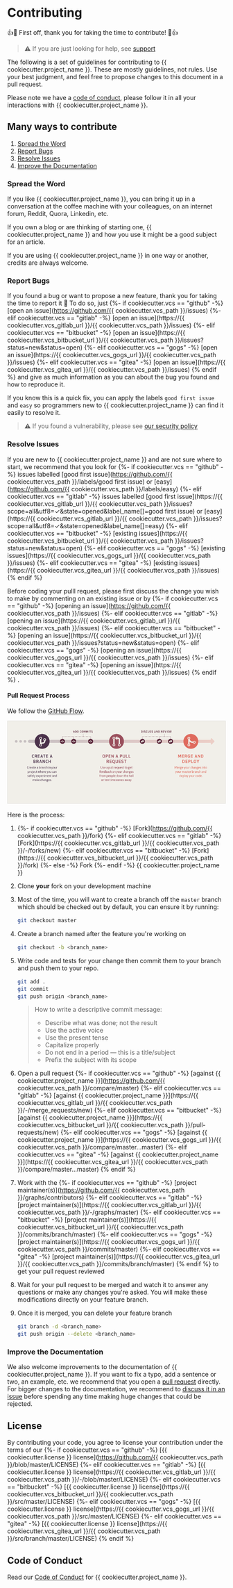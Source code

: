 # Contributing

👍🎉 First off, thank you for taking the time to contribute! 🎉👍

> ⚠️ If you are just looking for help, see [support](SUPPORT.md)

The following is a set of guidelines for contributing to {{ cookiecutter.project_name }}.
These are mostly guidelines, not rules. Use your best judgment, and feel free to propose changes to this document in a pull request.

Please note we have a [code of conduct](CODE_OF_CONDUCT.md), please follow it in all your interactions with {{ cookiecutter.project_name }}.

## Many ways to contribute

1. [Spread the Word](#spread-the-word)
2. [Report Bugs](#report-bugs)
3. [Resolve Issues](#resolve-issues)
4. [Improve the Documentation](#improve-the-documentation)

### Spread the Word

If you like {{ cookiecutter.project_name }}, you can bring it up in a conversation at the coffee machine with your colleagues, on an internet forum, Reddit, Quora, Linkedin, etc.

If you own a blog or are thinking of starting one, {{ cookiecutter.project_name }} and how you use it might be a good subject for an article.

If you are using {{ cookiecutter.project_name }} in one way or another, credits are always welcome.

### Report Bugs

If you found a bug or want to propose a new feature, thank you for taking the time to report it 🙏
To do so, just {%- if cookiecutter.vcs == "github" -%}
[open an issue](https://github.com/{{ cookiecutter.vcs_path }}/issues)
{%- elif cookiecutter.vcs == "gitlab" -%}
[open an issue](https://{{ cookiecutter.vcs_gitlab_url }}/{{ cookiecutter.vcs_path }}/issues)
{%- elif cookiecutter.vcs == "bitbucket" -%}
[open an issue](https://{{ cookiecutter.vcs_bitbucket_url }}/{{ cookiecutter.vcs_path }}/issues?status=new&status=open)
{%- elif cookiecutter.vcs == "gogs" -%}
[open an issue](https://{{ cookiecutter.vcs_gogs_url }}/{{ cookiecutter.vcs_path }}/issues)
{%- elif cookiecutter.vcs == "gitea" -%}
[open an issue](https://{{ cookiecutter.vcs_gitea_url }}/{{ cookiecutter.vcs_path }}/issues)
{% endif %}
and give as much information as you can about the bug you found and how to reproduce it.

If you know this is a quick fix, you can apply the labels `good first issue` and `easy` so programmers new to {{ cookiecutter.project_name }} can find it easily to resolve it.

> ⚠️ If you found a vulnerability, please see [our security policy](SECURITY.md)

### Resolve Issues

If you are new to {{ cookiecutter.project_name }} and are not sure where to start, we recommend that you look for
{%- if cookiecutter.vcs == "github" -%}
issues labelled [good first issue](https://github.com/{{ cookiecutter.vcs_path }}/labels/good first issue) or [easy](https://github.com/{{ cookiecutter.vcs_path }}/labels/easy)
{%- elif cookiecutter.vcs == "gitlab" -%}
issues labelled [good first issue](https://{{ cookiecutter.vcs_gitlab_url }}/{{ cookiecutter.vcs_path }}/issues?scope=all&utf8=✓&state=opened&label_name[]=good first issue) or [easy](https://{{ cookiecutter.vcs_gitlab_url }}/{{ cookiecutter.vcs_path }}/issues?scope=all&utf8=✓&state=opened&label_name[]=easy)
{%- elif cookiecutter.vcs == "bitbucket" -%}
[existing issues](https://{{ cookiecutter.vcs_bitbucket_url }}/{{ cookiecutter.vcs_path }}/issues?status=new&status=open)
{%- elif cookiecutter.vcs == "gogs" -%}
[existing issues](https://{{ cookiecutter.vcs_gogs_url }}/{{ cookiecutter.vcs_path }}/issues)
{%- elif cookiecutter.vcs == "gitea" -%}
[existing issues](https://{{ cookiecutter.vcs_gitea_url }}/{{ cookiecutter.vcs_path }}/issues)
{% endif %}

Before coding your pulll request, please first discuss the change you wish to make by commenting on an existing issue or by {%- if cookiecutter.vcs == "github" -%}
[opening an issue](https://github.com/{{ cookiecutter.vcs_path }}/issues)
{%- elif cookiecutter.vcs == "gitlab" -%}
[opening an issue](https://{{ cookiecutter.vcs_gitlab_url }}/{{ cookiecutter.vcs_path }}/issues)
{%- elif cookiecutter.vcs == "bitbucket" -%}
[opening an issue](https://{{ cookiecutter.vcs_bitbucket_url }}/{{ cookiecutter.vcs_path }}/issues?status=new&status=open)
{%- elif cookiecutter.vcs == "gogs" -%}
[opening an issue](https://{{ cookiecutter.vcs_gogs_url }}/{{ cookiecutter.vcs_path }}/issues)
{%- elif cookiecutter.vcs == "gitea" -%}
[opening an issue](https://{{ cookiecutter.vcs_gitea_url }}/{{ cookiecutter.vcs_path }}/issues)
{% endif %}
.

#### Pull Request Process

We follow the [GitHub Flow](https://guides.github.com/introduction/flow/).

[![alt text](images/gitflow.png "GitHub Flow")](https://guides.github.com/pdfs/githubflow-online.pdf)

Here is the process:

1. {%- if cookiecutter.vcs == "github" -%}
[Fork](https://github.com/{{ cookiecutter.vcs_path }}/fork)
{%- elif cookiecutter.vcs == "gitlab" -%}
[Fork](https://{{ cookiecutter.vcs_gitlab_url }}/{{ cookiecutter.vcs_path }}/-/forks/new)
{%- elif cookiecutter.vcs == "bitbucket" -%}
[Fork](https://{{ cookiecutter.vcs_bitbucket_url }}/{{ cookiecutter.vcs_path }}/fork)
{%- else -%}
Fork
{%- endif -%}
 {{ cookiecutter.project_name }}

2. Clone **your** fork on your development machine

3. Most of the time, you will want to create a branch off the `master` branch which should be checked out by default, you can ensure it by running:

   ```sh
   git checkout master
   ```

4. Create a branch named after the feature you're working on

   ```sh
   git checkout -b <branch_name>
   ```

5. Write code and tests for your change then commit them to your branch and push them to your repo.

   ```sh
   git add .
   git commit
   git push origin <branch_name>
   ```

   > How to write a descriptive commit message:
   > - Describe what was done; not the result
   > - Use the active voice
   > - Use the present tense
   > - Capitalize properly
   > - Do not end in a period — this is a title/subject
   > - Prefix the subject with its scope

6. Open a pull request
   {%- if cookiecutter.vcs == "github" -%}
   [against {{ cookiecutter.project_name }}](https://github.com/{{ cookiecutter.vcs_path }}/compare/master)
   {%- elif cookiecutter.vcs == "gitlab" -%}
   [against {{ cookiecutter.project_name }}](https://{{ cookiecutter.vcs_gitlab_url }}/{{ cookiecutter.vcs_path }}/-/merge_requests/new)
   {%- elif cookiecutter.vcs == "bitbucket" -%}
   [against {{ cookiecutter.project_name }}](https://{{ cookiecutter.vcs_bitbucket_url }}/{{ cookiecutter.vcs_path }}/pull-requests/new)
   {%- elif cookiecutter.vcs == "gogs" -%}
   [against {{ cookiecutter.project_name }}](https://{{ cookiecutter.vcs_gogs_url }}/{{ cookiecutter.vcs_path }}/compare/master...master)
   {%- elif cookiecutter.vcs == "gitea" -%}
   [against {{ cookiecutter.project_name }}](https://{{ cookiecutter.vcs_gitea_url }}/{{ cookiecutter.vcs_path }}/compare/master...master)
   {% endif %}

7. Work with the
   {%- if cookiecutter.vcs == "github" -%}
   [project maintainer(s)](https://github.com/{{ cookiecutter.vcs_path }}/graphs/contributors)
   {%- elif cookiecutter.vcs == "gitlab" -%}
   [project maintainer(s)](https://{{ cookiecutter.vcs_gitlab_url }}/{{ cookiecutter.vcs_path }}/-/graphs/master)
   {%- elif cookiecutter.vcs == "bitbucket" -%}
   [project maintainer(s)](https://{{ cookiecutter.vcs_bitbucket_url }}/{{ cookiecutter.vcs_path }}/commits/branch/master)
   {%- elif cookiecutter.vcs == "gogs" -%}
   [project maintainer(s)](https://{{ cookiecutter.vcs_gogs_url }}/{{ cookiecutter.vcs_path }}/commits/master)
   {%- elif cookiecutter.vcs == "gitea" -%}
   [project maintainer(s)](https://{{ cookiecutter.vcs_gitea_url }}/{{ cookiecutter.vcs_path }}/commits/branch/master)
   {% endif %}
   to get your pull request reviewed

8. Wait for your pull request to be merged and watch it to answer any questions or make any changes you're asked. You will make these modifications directly on your feature branch.

9. Once it is merged, you can delete your feature branch

   ```sh
   git branch -d <branch_name>
   git push origin --delete <branch_name>
   ```

### Improve the Documentation

We also welcome improvements to the documentation of {{ cookiecutter.project_name }}. If you want to fix a typo, add a sentence or two, an example, etc. we recommend that you open a [pull request](#pull-request-process) directly. For bigger changes to the documentation, we recommend to [discuss it in an issue](#report-bugs) before spending any time making huge changes that could be rejected.

## License

By contributing your code, you agree to license your contribution under the
terms of our {%- if cookiecutter.vcs == "github" -%}
[{{ cookiecutter.license }} license](https://github.com/{{ cookiecutter.vcs_path }}/blob/master/LICENSE)
{%- elif cookiecutter.vcs == "gitlab" -%}
[{{ cookiecutter.license }} license](https://{{ cookiecutter.vcs_gitlab_url }}/{{ cookiecutter.vcs_path }}/-/blob/master/LICENSE)
{%- elif cookiecutter.vcs == "bitbucket" -%}
[{{ cookiecutter.license }} license](https://{{ cookiecutter.vcs_bitbucket_url }}/{{ cookiecutter.vcs_path }}/src/master/LICENSE)
{%- elif cookiecutter.vcs == "gogs" -%}
[{{ cookiecutter.license }} license](https://{{ cookiecutter.vcs_gogs_url }}/{{ cookiecutter.vcs_path }}/src/master/LICENSE)
{%- elif cookiecutter.vcs == "gitea" -%}
[{{ cookiecutter.license }} license](https://{{ cookiecutter.vcs_gitea_url }}/{{ cookiecutter.vcs_path }}/src/branch/master/LICENSE)
{% endif %}

## Code of Conduct

Read our [Code of Conduct](CODE_OF_CONDUCT.md) for {{ cookiecutter.project_name }}.
